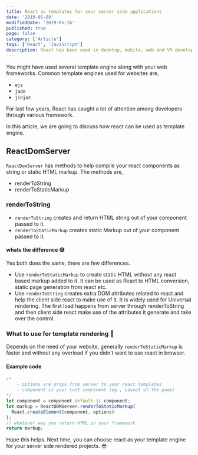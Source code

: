 ```yaml
---
title: React as templates for your server side applications
date: '2019-05-09'
modifiedDate: '2019-05-16'
published: true
page: false
category: ['Article']
tags: ['React', 'JavaScript']
description: React has been used in desktop, mobile, web and VR development. In this article, we will see how it can be used in server side applications as templates.
---
```


You might have used several template engine along with your web frameworks. Common template engines used for websites are,

- `ejs`
- `jade`
- `jinja2`

For last few years, React has caught a lot of attention among developers through various framework.

In this article, we are going to discuss how react can be used as template engine.

## ReactDomServer

`ReactDomServer` has methods to help compile your react components as string or static HTML markup.
The methods are,

- renderToString
- renderToStaticMarkup

### renderToString

- `renderToString` creates and return HTML string out of your component passed to it.
- `renderToStaticMarkup` creates static Markup out of your component passed to it.

#### whats the difference 😅

Yes both does the same, there are few differences.

- Use `renderToStaticMarkup` to create static HTML without any react based markup added to it. It can be used as React to HTML conversion, static page generation from react etc.
- Use `renderToString` creates extra DOM attributes related to react and help the client side react to make use of it. It is widely used for Universal rendering. The first load happens from server through renderToString and then client side react make use of the attributes it generate and take over the control.

### What to use for template rendering 🤔

Depends on the need of your website, generally `renderToStaticMarkup` is faster and without any overload if you didn't want to use react in browser.

#### Example code

```javascript
/*
    - options are props from server to your react templates
    - component is your root component (eg., Layout of the page)
*/
let component = component.default || component;
let markup = ReactDOMServer.renderToStaticMarkup(
  React.createElement(component, options)
);
// whatever way you return HTML in your framework
return markup;
```

Hope this helps. Next time, you can choose react as your template engine for your server side rendered projects. 😎
